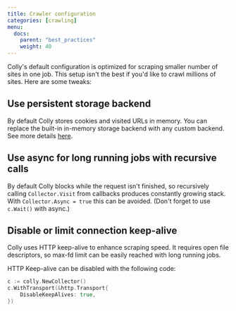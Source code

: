 ```yaml
---
title: Crawler configuration
categories: [crawling]
menu:
  docs:
    parent: "best_practices"
    weight: 40
---
```


Colly's default configuration is optimized for scraping smaller number of sites in one job. This setup isn't the best if you'd like to crawl millions of sites. Here are some tweaks:


## Use persistent storage backend

By default Colly stores cookies and visited URLs in memory. You can replace the built-in in-memory storage backend with any custom backend. See more details [here](https://godoc.org/github.com/gocolly/colly/storage).


## Use async for long running jobs with recursive calls

By default Colly blocks while the request isn't finished, so recursively calling `Collector.Visit` from callbacks produces constantly growing stack. With `Collector.Async = true` this can be avoided.
(Don't forget to use `c.Wait()` with async.)

## Disable or limit connection keep-alive

Colly uses HTTP keep-alive to enhance scraping speed. It requires open file descriptors, so max-fd limit can be easily reached with long running jobs.

HTTP Keep-alive can be disabled with the following code:

```go
c := colly.NewCollector()
c.WithTransport(&http.Transport{
    DisableKeepAlives: true,
})
```
